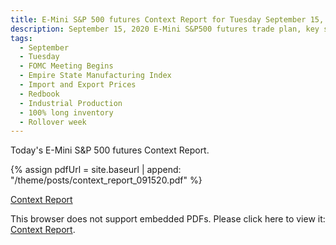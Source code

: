 ```yaml
---
title: E-Mini S&P 500 futures Context Report for Tuesday September 15, 2020
description: September 15, 2020 E-Mini S&P500 futures trade plan, key support and resistance zones, and volatility analysis.
tags:
  - September
  - Tuesday
  - FOMC Meeting Begins
  - Empire State Manufacturing Index
  - Import and Export Prices
  - Redbook
  - Industrial Production
  - 100% long inventory
  - Rollover week
---
```


Today's E-Mini S&P 500 futures Context Report.

{% assign pdfUrl = site.baseurl | append: "/theme/posts/context_report_091520.pdf" %}

<a href="{{pdfUrl}}">Context Report</a>

<object data="{{pdfUrl}}" type="application/pdf" width="700px" height="700px">
    <p>This browser does not support embedded PDFs. Please click here to view it: <a href="{{pdfUrl}}">Context Report</a>.</p>
</object>

